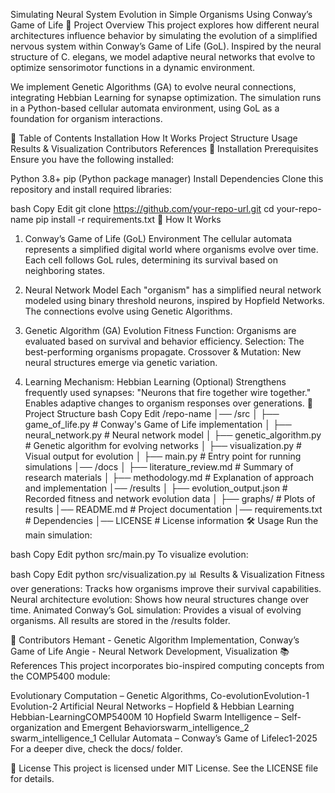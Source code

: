 Simulating Neural System Evolution in Simple Organisms Using Conway’s Game of Life
📌 Project Overview
This project explores how different neural architectures influence behavior by simulating the evolution of a simplified nervous system within Conway’s Game of Life (GoL). Inspired by the neural structure of C. elegans, we model adaptive neural networks that evolve to optimize sensorimotor functions in a dynamic environment.

We implement Genetic Algorithms (GA) to evolve neural connections, integrating Hebbian Learning for synapse optimization. The simulation runs in a Python-based cellular automata environment, using GoL as a foundation for organism interactions.

📜 Table of Contents
Installation
How It Works
Project Structure
Usage
Results & Visualization
Contributors
References
🚀 Installation
Prerequisites
Ensure you have the following installed:

Python 3.8+
pip (Python package manager)
Install Dependencies
Clone this repository and install required libraries:

bash
Copy
Edit
git clone https://github.com/your-repo-url.git
cd your-repo-name
pip install -r requirements.txt
🔬 How It Works
1. Conway’s Game of Life (GoL) Environment
The cellular automata represents a simplified digital world where organisms evolve over time. Each cell follows GoL rules, determining its survival based on neighboring states.

2. Neural Network Model
Each "organism" has a simplified neural network modeled using binary threshold neurons, inspired by Hopfield Networks. The connections evolve using Genetic Algorithms.

3. Genetic Algorithm (GA) Evolution
Fitness Function: Organisms are evaluated based on survival and behavior efficiency.
Selection: The best-performing organisms propagate.
Crossover & Mutation: New neural structures emerge via genetic variation.
4. Learning Mechanism: Hebbian Learning (Optional)
Strengthens frequently used synapses: "Neurons that fire together wire together."
Enables adaptive changes to organism responses over generations.
📂 Project Structure
bash
Copy
Edit
/repo-name
│── /src
│   ├── game_of_life.py         # Conway's Game of Life implementation
│   ├── neural_network.py       # Neural network model
│   ├── genetic_algorithm.py    # Genetic algorithm for evolving networks
│   ├── visualization.py        # Visual output for evolution
│   ├── main.py                 # Entry point for running simulations
│── /docs
│   ├── literature_review.md    # Summary of research materials
│   ├── methodology.md          # Explanation of approach and implementation
│── /results
│   ├── evolution_output.json   # Recorded fitness and network evolution data
│   ├── graphs/                 # Plots of results
│── README.md                   # Project documentation
│── requirements.txt             # Dependencies
│── LICENSE                      # License information
🛠️ Usage
Run the main simulation:

bash
Copy
Edit
python src/main.py
To visualize evolution:

bash
Copy
Edit
python src/visualization.py
📊 Results & Visualization
Fitness over generations: Tracks how organisms improve their survival capabilities.
Neural architecture evolution: Shows how neural structures change over time.
Animated Conway’s GoL simulation: Provides a visual of evolving organisms.
All results are stored in the /results folder.

👥 Contributors
Hemant - Genetic Algorithm Implementation, Conway’s Game of Life
Angie - Neural Network Development, Visualization
📚 References
This project incorporates bio-inspired computing concepts from the COMP5400 module:

Evolutionary Computation – Genetic Algorithms, Co-evolution​Evolution-1​Evolution-2
Artificial Neural Networks – Hopfield & Hebbian Learning​Hebbian-Learning​COMP5400M 10 Hopfield
Swarm Intelligence – Self-organization and Emergent Behavior​swarm_intelligence_2​swarm_intelligence_1
Cellular Automata – Conway’s Game of Life​lec1-2025
For a deeper dive, check the docs/ folder.

📝 License
This project is licensed under MIT License. See the LICENSE file for details.
